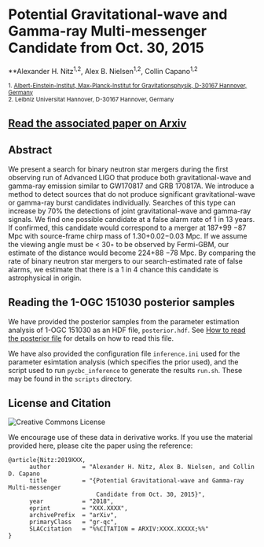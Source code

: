 
# Potential Gravitational-wave and Gamma-ray Multi-messenger Candidate from Oct. 30, 2015
**Alexander H. Nitz<sup>1,2</sup>,  Alex B. Nielsen<sup>1,2</sup>, Collin Capano<sup>1,2</sup>

 <sub>1. [Albert-Einstein-Institut, Max-Planck-Institut for Gravitationsphysik, D-30167 Hannover, Germany](http://www.aei.mpg.de/obs-rel-cos)</sub>  
 <sub>2. Leibniz Universitat Hannover, D-30167 Hannover, Germany</sub>  
 
## [Read the associated paper on Arxiv]()

## Abstract ##
We present a search for binary neutron star mergers during the first observing run of Advanced
 LIGO that produce both gravitational-wave and gamma-ray emission similar to GW170817 and GRB
170817A. We introduce a method to detect sources that do not produce significant gravitational-wave
or gamma-ray burst candidates individually. Searches of this type can increase by 70% the detections
of joint gravitational-wave and gamma-ray signals. We find one possible candidate at a false alarm
rate of 1 in 13 years. If confirmed, this candidate would correspond to a merger at 187+99
−87 Mpc with source-frame chirp mass of 1.30+0.02−0.03 Mpc. If we assume the viewing angle must be < 30◦
to be observed by Fermi-GBM, our estimate of the distance would become 224+88
−78 Mpc. By comparing the rate of
binary neutron star mergers to our search-estimated rate of false alarms, we estimate that there is a 1
in 4 chance this candidate is astrophysical in origin.

## Reading the 1-OGC 151030 posterior samples ##

We have provided the posterior samples from the parameter estimation analysis of 1-OGC 151030 as
an HDF file, `posterior.hdf`. See [How to read the posterior file](https://github.com/gwastro/o1-gwgrb/blob/master/How%20to%20read%20the%20posterior%20file.ipynb) for details on how to read this file.

We have also provided the configuration file `inference.ini` used for the
parameter esimtation analysis (which specifies the prior used), and the script
used to run `pycbc_inference` to generate the results `run.sh`. These may be
found in the `scripts` directory.

## License and Citation

![Creative Commons License](https://i.creativecommons.org/l/by-sa/3.0/us/88x31.png "Creative Commons License")

We encourage use of these data in derivative works. If you use the material provided here, please cite the paper using the reference:

```
@article{Nitz:2019XXX,
      author         = "Alexander H. Nitz, Alex B. Nielsen, and Collin D. Capano
      title          = "{Potential Gravitational-wave and Gamma-ray Multi-messenger
                         Candidate from Oct. 30, 2015}",
      year           = "2018",
      eprint         = "XXX.XXXX",
      archivePrefix  = "arXiv",
      primaryClass   = "gr-qc",
      SLACcitation   = "%%CITATION = ARXIV:XXXX.XXXXX;%%"
}
```



